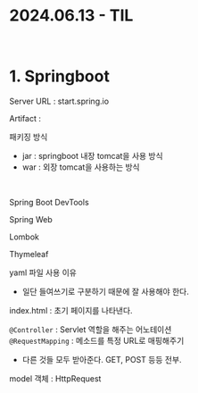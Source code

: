 # 2024.06.13 - TIL
<br>

# 1. Springboot
Server URL : start.spring.io <br>

Artifact : <br>

패키징 방식
- jar : springboot 내장 tomcat을 사용 방식
- war : 외장 tomcat을 사용하는 방식
<br>

Spring Boot DevTools <br>

Spring Web <br>

Lombok <br>

Thymeleaf <br>

yaml 파일 사용 이유
- 일단 들여쓰기로 구분하기 때문에 잘 사용해야 한다.

index.html : 초기 페이지를 나타낸다.

`@Controller` : Servlet 역할을 해주는 어노테이션 <br>
`@RequestMapping` : 메소드를 특정 URL로 매핑해주기 <br>
- 다른 것들 모두 받아준다. GET, POST 등등 전부.

model 객체 : HttpRequest